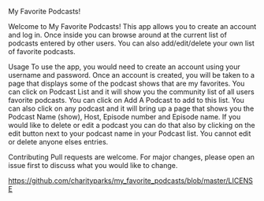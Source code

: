 My Favorite Podcasts!

Welcome to My Favorite Podcasts!  This app allows you to create an account and log in.  Once inside you can browse around at the current list of podcasts entered by other users. You can also add/edit/delete your own list of favorite podcasts. 

Usage
To use the app, you would need to create an account using your username and password.  Once an account is created, you will be taken to a page that displays some of the podcast shows that are my favorites. You can click on Podcast List and it will show you the community list of all users favorite podcasts.  You can click on Add A Podcast to add to this list. You can also click on any podcast and it will bring up a page that shows you the Podcast Name (show), Host, Episode number and Episode name. If you would like to delete or edit a podcast you can do that also by clicking on the edit button next to your podcast name in your Podcast list.  You cannot edit or delete anyone elses entries.  


Contributing
Pull requests are welcome. For major changes, please open an issue first to discuss what you would like to change.

https://github.com/charityparks/my_favorite_podcasts/blob/master/LICENSE
